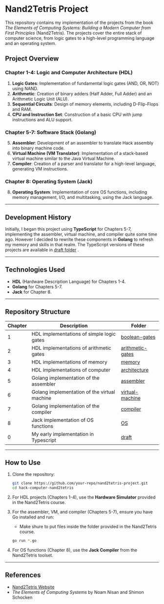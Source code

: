 # Nand2Tetris Project

This repository contains my implementation of the projects from the book _The Elements of Computing Systems: Building a Modern Computer from First Principles_ (Nand2Tetris). The projects cover the entire stack of computer science, from logic gates to a high-level programming language and an operating system.

## Project Overview

### **Chapter 1-4: Logic and Computer Architecture (HDL)**

1. **Logic Gates**: Implementation of fundamental logic gates (AND, OR, NOT) using NAND.
2. **Arithmetic**: Creation of binary adders (Half Adder, Full Adder) and an Arithmetic Logic Unit (ALU).
3. **Sequential Circuits**: Design of memory elements, including D-Flip-Flops and RAM.
4. **CPU and Instruction Set**: Construction of a basic CPU with jump instructions and ALU support.

### **Chapter 5-7: Software Stack (Golang)**

5. **Assembler**: Development of an assembler to translate Hack assembly into binary machine code.
6. **Virtual Machine (VM Translator)**: Implementation of a stack-based virtual machine similar to the Java Virtual Machine.
7. **Compiler**: Creation of a parser and translator for a high-level language, generating VM instructions.

### **Chapter 8: Operating System (Jack)**

8. **Operating System**: Implementation of core OS functions, including memory management, I/O, and multitasking, using the Jack language.

---

## Development History

Initially, I began this project using **TypeScript** for Chapters 5-7, implementing the assembler, virtual machine, and compiler quite some time ago. However I decided to rewrite these components in **Golang** to refresh my memory and skills in that realm. The TypeScript versions of these projects are available in [draft folder](./draft/) .

---

## Technologies Used

-   **HDL** (Hardware Description Language) for Chapters 1-4.
-   **Golang** for Chapters 5-7.
-   **Jack** for Chapter 8.

---

## Repository Structure

| Chapter | Description                                  | Folder                                      |
| ------- | -------------------------------------------- | ------------------------------------------- |
| 1       | HDL implementations of simple logic gates    | [boolean-gates](./01.simple-boolean-gates/) |
| 2       | HDL implementations of arithmetic gates      | [arithmetic-gates](./02.arithmetic-gates/)  |
| 3       | HDL implementations of memory                | [memory](./03.memory/)                      |
| 4       | HDL implementations of computer              | [architecture](./04.architecture/)          |
| 5       | Golang implementation of the assembler       | [assembler](./05.assembler/)                |
| 6       | Golang implementation of the virtual machine | [virtual-machine](./06.virtual-machine/)    |
| 7       | Golang implementation of the compiler        | [compiler](./07.compiler/)                  |
| 8       | Jack implementation of OS functions          | [OS](./08.OS/)                              |
| 0       | My early implementation in Typescript        | [draft](./draft/)                           |

---

## How to Use

1. Clone the repository:

    ```sh
    git clone https://github.com/your-repo/nand2tetris-project.git
    cd hack-computer-nand2tetris
    ```

2. For HDL projects (Chapters 1-4), use the **Hardware Simulator** provided in the Nand2Tetris course.

3. For the assembler, VM, and compiler (Chapters 5-7), ensure you have Go installed and run:

    - Make shure to put files inside the folder provided in the Nand2Tetris course.

    ```sh
    go run *.go
    ```

4. For OS functions (Chapter 8), use the **Jack Compiler** from the Nand2Tetris toolset.

---

## References

-   [Nand2Tetris Website](https://www.nand2tetris.org/)
-   _The Elements of Computing Systems_ by Noam Nisan and Shimon Schocken
